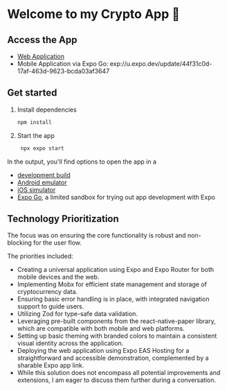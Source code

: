 # Welcome to my Crypto App 👋

## Access the App

- [Web Application](https://cryptoapp--u8e7w2tfnd.expo.app/)
- Mobile Application via Expo Go: exp://u.expo.dev/update/44f31c0d-17af-463d-9623-bcda03af3647

## Get started

1. Install dependencies

   ```bash
   npm install
   ```

2. Start the app

   ```bash
    npx expo start
   ```

In the output, you'll find options to open the app in a

- [development build](https://docs.expo.dev/develop/development-builds/introduction/)
- [Android emulator](https://docs.expo.dev/workflow/android-studio-emulator/)
- [iOS simulator](https://docs.expo.dev/workflow/ios-simulator/)
- [Expo Go](https://expo.dev/go), a limited sandbox for trying out app development with Expo

## Technology Prioritization

The focus was on ensuring the core functionality is robust and non-blocking for the user flow.

The priorities included:

- Creating a universal application using Expo and Expo Router for both mobile devices and the web.
- Implementing Mobx for efficient state management and storage of cryptocurrency data.
- Ensuring basic error handling is in place, with integrated navigation support to guide users.
- Utilizing Zod for type-safe data validation.
- Leveraging pre-built components from the react-native-paper library, which are compatible with both mobile and web platforms.
- Setting up basic theming with branded colors to maintain a consistent visual identity across the application.
- Deploying the web application using Expo EAS Hosting for a straightforward and accessible demonstration, complemented by a sharable Expo app link.
- While this solution does not encompass all potential improvements and extensions, I am eager to discuss them further during a conversation.

